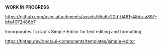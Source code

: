 **WORK IN PROGRESS**




https://github.com/user-attachments/assets/55a6c20d-0461-48da-a897-bfa4072486b7






Incorporates TipTap's Simple-Editor for text editing and formatting

https://tiptap.dev/docs/ui-components/templates/simple-editor
